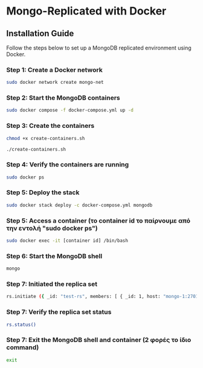 # Mongo-Replicated with Docker

## Installation Guide

Follow the steps below to set up a MongoDB replicated environment using Docker.

### Step 1: Create a Docker network
```sh
sudo docker network create mongo-net
```
### Step 2: Start the MongoDB containers
```sh
sudo docker compose -f docker-compose.yml up -d
```
### Step 3: Create the containers
```sh
chmod +x create-containers.sh
```
```sh
./create-containers.sh
```

### Step 4: Verify the containers are running
```sh
sudo docker ps
```

### Step 5: Deploy the stack
```sh
sudo docker stack deploy -c docker-compose.yml mongodb
```

### Step 5: Access a container (το container id το παίρνουμε από την εντολή "sudo docker ps")
```sh
sudo docker exec -it [container id] /bin/bash
```

### Step 6: Start the MongoDB shell
```sh
mongo
```

### Step 7: Initiated the replica set
```sh
rs.initiate ({ _id: "test-rs", members: [ { _id: 1, host: "mongo-1:27017"}, { _id: 2, host: "mongo-2:27017"}, { _id: 3, host : "mongo-3:27017"}] } )
```

### Step 7: Verify the replica set status
```sh
rs.status()
```

### Step 7: Exit the MongoDB shell and container (2 φορές το ίδιο command)
```sh
exit
```


